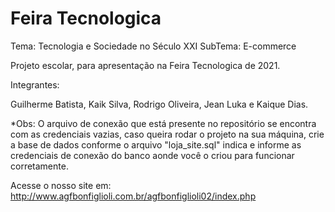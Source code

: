 # Feira Tecnologica

Tema: Tecnologia e Sociedade no Século XXI
SubTema: E-commerce

Projeto escolar, para apresentação na Feira Tecnologica de 2021.

Integrantes:

Guilherme Batista,
Kaik Silva,
Rodrigo Oliveira,
Jean Luka e
Kaique Dias.

*Obs: O arquivo de conexão que está presente no repositório se encontra com as credenciais vazias, caso queira rodar o projeto na sua máquina, crie a base de dados conforme o arquivo "loja_site.sql" indica e informe as credenciais de conexão do banco aonde você o criou para funcionar corretamente.

Acesse o nosso site em: http://www.agfbonfiglioli.com.br/agfbonfiglioli02/index.php
